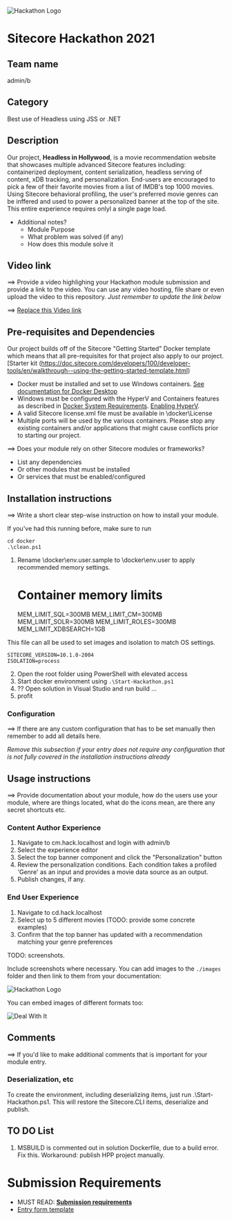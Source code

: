 ![Hackathon Logo](docs/images/hackathon.png?raw=true "Hackathon Logo")

# Sitecore Hackathon 2021

## Team name
admin/b

## Category
Best use of Headless using JSS or .NET

## Description
Our project, **Headless in Hollywood**, is a movie recommendation website that showcases multiple advanced Sitecore features including: containerized deployment, content serialization, headless serving of content, xDB tracking, and personalization. End-users are encouraged to pick a few of their favorite movies from a list of IMDB's top 1000 movies. Using Sitecore behavioral profiling, the user's preferred movie genres can be inffered and used to power a personalized banner at the top of the site. This entire experience requires onlyl a single page load.


- Additional notes?
  - Module Purpose
  - What problem was solved (if any)
  - How does this module solve it

## Video link
⟹ Provide a video highlighing your Hackathon module submission and provide a link to the video. You can use any video hosting, file share or even upload the video to this repository. _Just remember to update the link below_

⟹ [Replace this Video link](#video-link)

## Pre-requisites and Dependencies

Our project builds off of the Sitecore "Getting Started" Docker template which means that all pre-requisites for that project also apply to our project. [Starter kit (https://doc.sitecore.com/developers/100/developer-tools/en/walkthrough--using-the-getting-started-template.html)

- Docker must be installed and set to use Windows containers. [See documentation for Docker Desktop](https://docs.docker.com/docker-for-windows/#switch-between-windows-and-linux-containers) 
- Windows must be configured with the HyperV and Containers features as described in [Docker System Requirements](https://docs.docker.com/docker-for-windows/install/#system-requirements). [Enabling HyperV](https://docs.microsoft.com/en-us/virtualization/hyper-v-on-windows/quick-start/enable-hyper-v). 
- A valid Sitecore license.xml file must be available in \docker\License
- Multiple ports will be used by the various containers. Please stop any existing containers and/or applications that might cause conflicts prior to starting our project.

⟹ Does your module rely on other Sitecore modules or frameworks?

- List any dependencies
- Or other modules that must be installed
- Or services that must be enabled/configured

## Installation instructions
⟹ Write a short clear step-wise instruction on how to install your module.  

If you've had this running before, make sure to run

    cd docker
    .\clean.ps1
    
1. Rename \docker\env.user.sample to \docker\env.user to apply recommended memory settings. 

    # Container memory limits
    MEM_LIMIT_SQL=300MB
    MEM_LIMIT_CM=300MB
    MEM_LIMIT_SOLR=300MB
    MEM_LIMIT_ROLES=300MB
    MEM_LIMIT_XDBSEARCH=1GB
    
This file can all be used to set images and isolation to match OS settings.
    
    SITECORE_VERSION=10.1.0-2004
    ISOLATION=process

2. Open the root folder using PowerShell with elevated access
3. Start docker environment using `.\Start-Hackathon.ps1`
4. ?? Open solution in Visual Studio and run build
...
5. profit

### Configuration
⟹ If there are any custom configuration that has to be set manually then remember to add all details here.

_Remove this subsection if your entry does not require any configuration that is not fully covered in the installation instructions already_

## Usage instructions
⟹ Provide documentation about your module, how do the users use your module, where are things located, what do the icons mean, are there any secret shortcuts etc.

### Content Author Experience
1. Navigate to cm.hack.localhost and login with admin/b
2. Select the experience editor
3. Select the top banner component and click the "Personalization" button
4. Review the personalization conditions. Each condition takes a profiled 'Genre' as an input and provides a movie data source as an output. 
5. Publish changes, if any.

### End User Experience

1. Navigate to cd.hack.localhost
2. Select up to 5 different movies (TODO: provide some concrete examples)
3. Confirm that the top banner has updated with a recommendation matching your genre preferences

TODO: screenshots. 

Include screenshots where necessary. You can add images to the `./images` folder and then link to them from your documentation:

![Hackathon Logo](docs/images/hackathon.png?raw=true "Hackathon Logo")

You can embed images of different formats too:

![Deal With It](docs/images/deal-with-it.gif?raw=true "Deal With It")

## Comments
⟹ If you'd like to make additional comments that is important for your module entry.


### Deserialization, etc

To create the environment, including deserializing items, just run .\Start-Hackathon.ps1.   This will restore the Sitecore.CLI items, deserialize and publish.

## TO DO List

1. MSBUILD is commented out in solution Dockerfile, due to a build error. Fix this.  Workaround: publish HPP project manually.


# Submission Requirements
- MUST READ: **[Submission requirements](SUBMISSION_REQUIREMENTS.md)**
- [Entry form template](ENTRYFORM.md)
 
